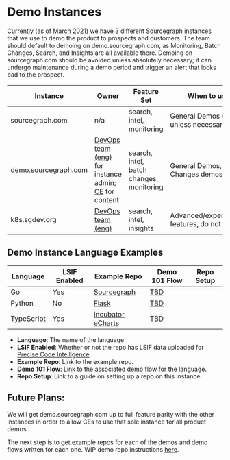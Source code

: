 # Demo Instances

Currently (as of March 2021) we have 3 different Sourcegraph instances that we use to demo the product to prospects and customers. The team should default to demoing on demo.sourcegraph.com, as Monitoring, Batch Changes, Search, and Insights are all available there. Demoing on sourcegraph.com should be avoided unless absolutely necessary; it can undergo maintenance during a demo period and trigger an alert that looks bad to the prospect.

| Instance             | Owner                                                                                                                                     | Feature Set                              | When to use                                    |
| -------------------- | ----------------------------------------------------------------------------------------------------------------------------------------- | ---------------------------------------- | ---------------------------------------------- |
| sourcegraph.com      | n/a                                                                                                                                       | search, intel, monitoring                | General Demos (avoid unless necessary)         |
| demo.sourcegraph.com | [DevOps team (eng)](../../../product-engineering/engineering/admin-exp/devops/index.md) for instance admin; [CE](../index.md) for content | search, intel, batch changes, monitoring | General Demos, Batch Changes demos             |
| k8s.sgdev.org        | [DevOps team (eng)](../../../product-engineering/engineering/admin-exp/devops/index.md)                                                   | search, intel, insights                  | Advanced/experimental features, do not modify. |

## Demo Instance Language Examples

| Language   | LSIF Enabled | Example Repo                                                                                | Demo 101 Flow                  | Repo Setup |
| ---------- | ------------ | ------------------------------------------------------------------------------------------- | ------------------------------ | ---------- |
| Go         | Yes          | [Sourcegraph](https://demo.sourcegraph.com/github.com/sourcegraph/sourcegraph)              | [TBD](https://sourcegraph.com) |            |
| Python     | No           | [Flask](https://demo.sourcegraph.com/github.com/mcmillennick/flask)                         | [TBD](https://sourcegraph.com) |            |
| TypeScript | Yes          | [Incubator eCharts](https://demo.sourcegraph.com/github.com/mcmillennick/incubator-echarts) | [TBD](https://sourcegraph.com) |            |

- **Language**: The name of the language
- **LSIF Enabled**: Whether or not the repo has LSIF data uploaded for [Precise Code Intelligence](https://docs.sourcegraph.com/code_intelligence/explanations/precise_code_intelligence).
- **Example Repo**: Link to the example repo.
- **Demo 101 Flow**: Link to the associated demo flow for the language.
- **Repo Setup**: Link to a guide on setting up a repo on this instance.

## Future Plans:

We will get demo.sourcegraph.com up to full feature parity with the other instances in order to allow CEs to use that sole instance for all product demos.

The next step is to get example repos for each of the demos and demo flows written for each one. WIP demo repo instructions [here](../process/demo-repo-contribution.md).
